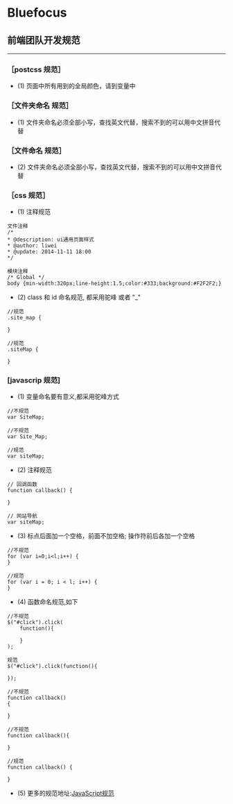 Bluefocus
==============

## 前端团队开发规范 ##
--------------
### ［postcss 规范］

* (1) 页面中所有用到的全局颜色，请到变量中


### ［文件夹命名 规范］

* (1) 文件夹命名必须全部小写，查找英文代替，搜索不到的可以用中文拼音代替


### ［文件命名 规范］

* (2) 文件夹命名必须全部小写，查找英文代替，搜索不到的可以用中文拼音代替

### ［css 规范］

* (1) 注释规范
```
文件注释
/*
* @description: ui通用页面样式
* @author: liwei
* @update: 2014-11-11 18:00
*/

模块注释
/* Global */
body {min-width:320px;line-height:1.5;color:#333;background:#F2F2F2;}
```
* (2) class 和 id 命名规范, 都采用驼峰 或者 "_"
```
//规范
.site_map {
	
}

//规范
.siteMap { 

}
```


### [javascrip 规范]

* (1) 变量命名要有意义,都采用驼峰方式
```
//不规范
var SiteMap;

//不规范
var Site_Map;

//规范
var siteMap;
```

* (2) 注释规范
```
// 回调函数
function callback() {
	
}

// 网站导航
var siteMap;
```

* (3) 标点后面加一个空格，前面不加空格; 操作符前后各加一个空格 
```
//不规范
for (var i=0;i<l;i++) {
} 

//规范
for (var i = 0; i < l; i++) { 
} 
```

* (4) 函数命名规范,如下 
```
//不规范
$("#click").click(
	function(){

	}
);

规范
$("#click").click(function(){

});

//不规范
function callback()
{

}

//不规范
function callback(){

}

//规范
function callback() {
	
} 
```

* (5) 更多的规范地址:[JavaScript规范](https://github.com/suning-wireless/Front-End-Standards/issues/1)




